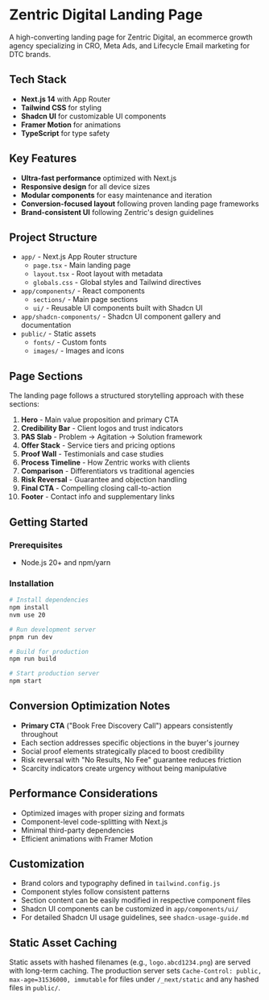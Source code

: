 # Zentric Digital Landing Page

A high-converting landing page for Zentric Digital, an ecommerce growth agency specializing in CRO, Meta Ads, and Lifecycle Email marketing for DTC brands.

## Tech Stack

- **Next.js 14** with App Router
- **Tailwind CSS** for styling
- **Shadcn UI** for customizable UI components
- **Framer Motion** for animations
- **TypeScript** for type safety

## Key Features

- **Ultra-fast performance** optimized with Next.js
- **Responsive design** for all device sizes
- **Modular components** for easy maintenance and iteration
- **Conversion-focused layout** following proven landing page frameworks
- **Brand-consistent UI** following Zentric's design guidelines

## Project Structure

- `app/` - Next.js App Router structure
  - `page.tsx` - Main landing page
  - `layout.tsx` - Root layout with metadata
  - `globals.css` - Global styles and Tailwind directives
- `app/components/` - React components
  - `sections/` - Main page sections
  - `ui/` - Reusable UI components built with Shadcn UI
- `app/shadcn-components/` - Shadcn UI component gallery and documentation
- `public/` - Static assets
  - `fonts/` - Custom fonts
  - `images/` - Images and icons

## Page Sections

The landing page follows a structured storytelling approach with these sections:

1. **Hero** - Main value proposition and primary CTA
2. **Credibility Bar** - Client logos and trust indicators
3. **PAS Slab** - Problem → Agitation → Solution framework
4. **Offer Stack** - Service tiers and pricing options
5. **Proof Wall** - Testimonials and case studies
6. **Process Timeline** - How Zentric works with clients
7. **Comparison** - Differentiators vs traditional agencies
8. **Risk Reversal** - Guarantee and objection handling
9. **Final CTA** - Compelling closing call-to-action
10. **Footer** - Contact info and supplementary links

## Getting Started

### Prerequisites

- Node.js 20+ and npm/yarn

### Installation

```bash
# Install dependencies
npm install
nvm use 20

# Run development server
pnpm run dev

# Build for production
npm run build

# Start production server
npm start
```

## Conversion Optimization Notes

- **Primary CTA** ("Book Free Discovery Call") appears consistently throughout
- Each section addresses specific objections in the buyer's journey
- Social proof elements strategically placed to boost credibility
- Risk reversal with "No Results, No Fee" guarantee reduces friction
- Scarcity indicators create urgency without being manipulative

## Performance Considerations

- Optimized images with proper sizing and formats
- Component-level code-splitting with Next.js
- Minimal third-party dependencies
- Efficient animations with Framer Motion

## Customization

- Brand colors and typography defined in `tailwind.config.js`
- Component styles follow consistent patterns
- Section content can be easily modified in respective component files
- Shadcn UI components can be customized in `app/components/ui/`
- For detailed Shadcn UI usage guidelines, see `shadcn-usage-guide.md`
## Static Asset Caching

Static assets with hashed filenames (e.g., `logo.abcd1234.png`) are served with long-term caching. The production server sets `Cache-Control: public, max-age=31536000, immutable` for files under `/_next/static` and any hashed files in `public/`.

